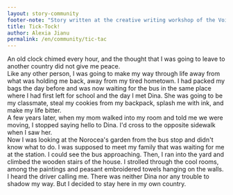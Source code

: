 ```yaml
---
layout: story-community
footer-note: "Story written at the creative writing workshop of the Voice Your Place Summer School: Curtea de Argeș."
title: Tick-Tock!
author: Alexia Jianu
permalink: /en/community/tic-tac
---
```


An old clock chimed every hour, and the thought that I was going to leave to another country did not give me peace. <br>
Like any other person, I was going to make my way through life away from what was holding me back, away from my tired hometown. I had packed my bags the day before and was now waiting for the bus in the same place where I had first left for school and the day I met Dina. She was going to be my classmate, steal my cookies from my backpack, splash me with ink, and make my life bitter. <br>
A few years later, when my mom walked into my room and told me we were moving, I stopped saying hello to Dina. I'd cross to the opposite sidewalk when I saw her. <br>
Now I was looking at the Norocea's garden from the bus stop and didn't know what to do. I was supposed to meet my family that was waiting for me at the station. I could see the bus approaching. Then, I ran into the yard and climbed the wooden stairs of the house. I strolled through the cool rooms, among the paintings and peasant embroidered towels hanging on the walls. I heard the driver calling me. There was neither Dina nor any trouble to shadow my way. But I decided to stay here in my own country.
